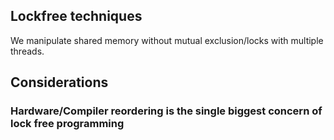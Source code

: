 ## Lockfree techniques

We manipulate shared memory without mutual exclusion/locks with multiple threads.

## Considerations

### Hardware/Compiler reordering is the single biggest concern of lock free programming